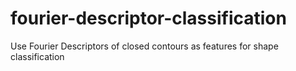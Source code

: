 # fourier-descriptor-classification
Use Fourier Descriptors of closed contours as features for shape classification
